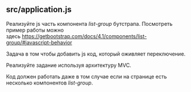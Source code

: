 src/application.js
------------------

Реализуйте js часть компонента *list-group* бутстрапа. Посмотреть пример работы можно здесь <https://getbootstrap.com/docs/4.1/components/list-group/#javascript-behavior>

Задача в том чтобы добавить js код, который оживляет переключение.

Реализуйте задание используя архитектуру MVC.

Код должен работать даже в том случае если на странице есть несколько компонентов *list-group*.